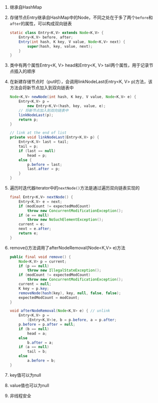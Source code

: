 1. 继承自HashMap

2. 存储节点Entry继承自HashMap中的Node，不同之处在于多了两个`before`和`after`的属性，可以构成双向链表

   ```java
   static class Entry<K,V> extends Node<K,V> {
       Entry<K,V> before, after;
       Entry(int hash, K key, V value, Node<K,V> next) {
           super(hash, key, value, next);
       }
   }
   ```

3. 类中有两个属性Entry<K, V> head和Entry<K, V> tail两个属性，用于记录节点插入的顺序

4. 在新建存储节点时（put时），会调用linkNodeLast(Entry<K, V> p)方法，该方法会将新节点加入到双向链表中

   ```java
   Node<K,V> newNode(int hash, K key, V value, Node<K,V> e) {
       Entry<K,V> p =
           new Entry<K,V>(hash, key, value, e);
       // 将新节点加入到双向链表中
       linkNodeLast(p);
       return p;
   }
   ```

   ```java
   // link at the end of list
   private void linkNodeLast(Entry<K,V> p) {
       Entry<K,V> last = tail;
       tail = p;
       if (last == null)
           head = p;
       else {
           p.before = last;
           last.after = p;
       }
   }
   ```

5. 遍历时迭代器iterator中的`nextNode()`方法是通过遍历双向链表实现的

   ```java
   final Entry<K,V> nextNode() {
       Entry<K,V> e = next;
       if (modCount != expectedModCount)
           throw new ConcurrentModificationException();
       if (e == null)
           throw new NoSuchElementException();
       current = e;
       next = e.after;
       return e;
   }
   ```

6. remove()方法调用了afterNodeRemoval(Node<K,V> e)方法

   ```java
   public final void remove() {
       Node<K,V> p = current;
       if (p == null)
           throw new IllegalStateException();
       if (modCount != expectedModCount)
           throw new ConcurrentModificationException();
       current = null;
       K key = p.key;
       removeNode(hash(key), key, null, false, false);
       expectedModCount = modCount;
   }
   ```

   ```java
   void afterNodeRemoval(Node<K,V> e) { // unlink
       Entry<K,V> p =
           (Entry<K,V>)e, b = p.before, a = p.after;
       p.before = p.after = null;
       if (b == null)
           head = a;
       else
           b.after = a;
       if (a == null)
           tail = b;
       else
           a.before = b;
   }
   ```

7. key值可以为null
8. value值也可以为null
9. 非线程安全